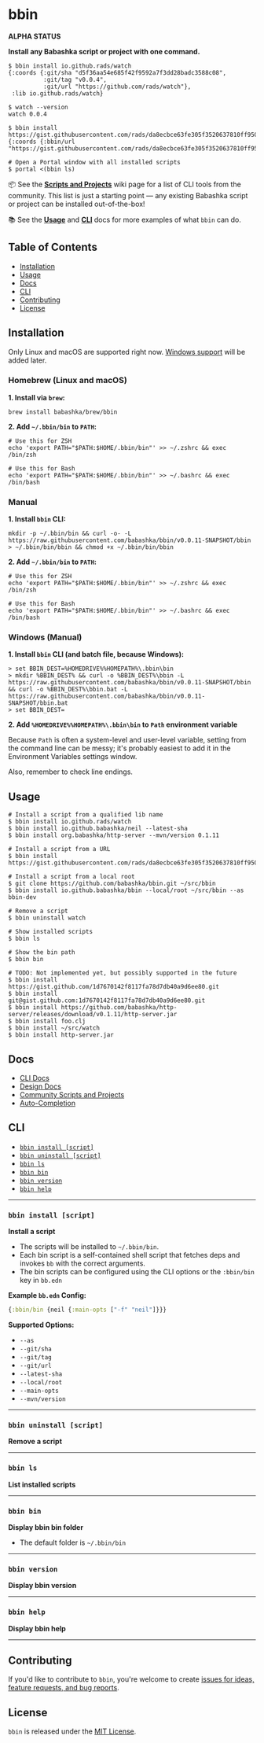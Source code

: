 # bbin

**ALPHA STATUS**

**Install any Babashka script or project with one command.**

```
$ bbin install io.github.rads/watch
{:coords {:git/sha "d5f36aa54e685f42f9592a7f3dd28badc3588c08",
          :git/tag "v0.0.4",
          :git/url "https://github.com/rads/watch"},
 :lib io.github.rads/watch}
        
$ watch --version
watch 0.0.4

$ bbin install https://gist.githubusercontent.com/rads/da8ecbce63fe305f3520637810ff9506/raw/25e47ce2fb5f9a7f9d12a20423e801b64c20e787/portal.clj
{:coords {:bbin/url "https://gist.githubusercontent.com/rads/da8ecbce63fe305f3520637810ff9506/raw/25e47ce2fb5f9a7f9d12a20423e801b64c20e787/portal.clj"}}

# Open a Portal window with all installed scripts
$ portal <(bbin ls)
```

📦 See the [**Scripts and Projects**](https://github.com/babashka/bbin/wiki/Scripts-and-Projects) wiki page for a list of CLI tools from the community. This list is just a starting point — any existing Babashka script or project can be installed out-of-the-box!

📚 See the [**Usage**](#usage) and [**CLI**](#cli) docs for more examples of what `bbin` can do.

## Table of Contents

- [Installation](#installation)
- [Usage](#usage)
- [Docs](#docs)
- [CLI](#cli)
- [Contributing](#contributing)
- [License](#license)

## Installation

Only Linux and macOS are supported right now. [Windows support](https://github.com/babashka/bbin/issues/1) will be added later.

### Homebrew (Linux and macOS)

**1. Install via `brew`:**
```shell
brew install babashka/brew/bbin
```

**2. Add `~/.bbin/bin` to `PATH`:**
```shell
# Use this for ZSH
echo 'export PATH="$PATH:$HOME/.bbin/bin"' >> ~/.zshrc && exec /bin/zsh

# Use this for Bash
echo 'export PATH="$PATH:$HOME/.bbin/bin"' >> ~/.bashrc && exec /bin/bash
```

### Manual

**1. Install `bbin` CLI:**
```shell
mkdir -p ~/.bbin/bin && curl -o- -L https://raw.githubusercontent.com/babashka/bbin/v0.0.11-SNAPSHOT/bbin > ~/.bbin/bin/bbin && chmod +x ~/.bbin/bin/bbin
```

**2. Add `~/.bbin/bin` to `PATH`:**
```shell
# Use this for ZSH
echo 'export PATH="$PATH:$HOME/.bbin/bin"' >> ~/.zshrc && exec /bin/zsh

# Use this for Bash
echo 'export PATH="$PATH:$HOME/.bbin/bin"' >> ~/.bashrc && exec /bin/bash
```

### Windows (Manual)

**1. Install `bbin` CLI (and batch file, because Windows):**
```shell
> set BBIN_DEST=%HOMEDRIVE%%HOMEPATH%\.bbin\bin
> mkdir %BBIN_DEST% && curl -o %BBIN_DEST%\bbin -L https://raw.githubusercontent.com/babashka/bbin/v0.0.11-SNAPSHOT/bbin && curl -o %BBIN_DEST%\bbin.bat -L https://raw.githubusercontent.com/babashka/bbin/v0.0.11-SNAPSHOT/bbin.bat
> set BBIN_DEST=
```

**2. Add `%HOMEDRIVE%%HOMEPATH%\.bbin\bin` to `Path` environment variable**

Because `Path` is often a system-level and user-level variable, setting from the command line can be messy; it's probably easiest to add it in the Environment Variables settings window.

Also, remember to check line endings.

## Usage

```
# Install a script from a qualified lib name
$ bbin install io.github.rads/watch
$ bbin install io.github.babashka/neil --latest-sha
$ bbin install org.babashka/http-server --mvn/version 0.1.11

# Install a script from a URL
$ bbin install https://gist.githubusercontent.com/rads/da8ecbce63fe305f3520637810ff9506/raw/25e47ce2fb5f9a7f9d12a20423e801b64c20e787/portal.clj

# Install a script from a local root
$ git clone https://github.com/babashka/bbin.git ~/src/bbin
$ bbin install io.github.babashka/bbin --local/root ~/src/bbin --as bbin-dev

# Remove a script
$ bbin uninstall watch

# Show installed scripts
$ bbin ls

# Show the bin path
$ bbin bin

# TODO: Not implemented yet, but possibly supported in the future
$ bbin install https://gist.github.com/1d7670142f8117fa78d7db40a9d6ee80.git
$ bbin install git@gist.github.com:1d7670142f8117fa78d7db40a9d6ee80.git
$ bbin install https://github.com/babashka/http-server/releases/download/v0.1.11/http-server.jar
$ bbin install foo.clj
$ bbin install ~/src/watch
$ bbin install http-server.jar
```

## Docs

- [CLI Docs](#cli)
- [Design Docs](docs/design.md)
- [Community Scripts and Projects](https://github.com/babashka/bbin/wiki/Scripts-and-Projects)
- [Auto-Completion](docs/auto-completion.md)

## CLI

- [`bbin install [script]`](#bbin-install-script)
- [`bbin uninstall [script]`](#bbin-uninstall-script)
- [`bbin ls`](#bbin-ls)
- [`bbin bin`](#bbin-bin)
- [`bbin version`](#bbin-version)
- [`bbin help`](#bbin-help)

---

### `bbin install [script]`

**Install a script**

- The scripts will be installed to `~/.bbin/bin`.
- Each bin script is a self-contained shell script that fetches deps and invokes `bb` with the correct arguments.
- The bin scripts can be configured using the CLI options or the `:bbin/bin` key in `bb.edn`

**Example `bb.edn` Config:**

```clojure
{:bbin/bin {neil {:main-opts ["-f" "neil"]}}}
```

**Supported Options:**

- `--as`
- `--git/sha`
- `--git/tag`
- `--git/url`
- `--latest-sha`
- `--local/root`
- `--main-opts`
- `--mvn/version`

---

### `bbin uninstall [script]`

**Remove a script**

---

### `bbin ls`

**List installed scripts**

---

### `bbin bin`

**Display bbin bin folder**

- The default folder is `~/.bbin/bin`

---

### `bbin version`

**Display bbin version**

---

### `bbin help`

**Display bbin help**

---

## Contributing

If you'd like to contribute to `bbin`, you're welcome to create [issues for ideas, feature requests, and bug reports](https://github.com/babashka/bbin/issues).

## License

`bbin` is released under the [MIT License](LICENSE).
